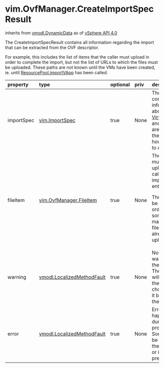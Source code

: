 vim.OvfManager.CreateImportSpecResult
=====================================
inherits from [vmodl.DynamicData](docs/vmodl.DynamicData.md)
as of [vSphere API 4.0](vim.version.md#vim.version.version5)


The CreateImportSpecResult contains all information regarding the import that can  be extracted from the OVF descriptor.  <p>  For example, this includes the list of items that the caller must upload in order  to complete the import, but not the list of URLs to which the files must be  uploaded. These paths are not known until the VMs have been created, ie. until  <a href="vim.ResourcePool.md#importVApp">ResourcePool.importVApp</a> has been  called.

| property | type | optional | priv | desc |
|:---------|:-----|:---------|:-----|:-----|
| importSpec | [vim.ImportSpec](vim.ImportSpec.md "vim.ImportSpec") | true | None | The ImportSpec contains information about which <a href="vim.VirtualMachine.md">VirtualMachine</a>s  and <a href="vim.VirtualApp.md">VirtualApp</a>s are present in the entity and  how they relate to each other. |
| fileItem | [vim.OvfManager.FileItem](vim.OvfManager.FileItem.md "vim.OvfManager.FileItem") | true | None | The files that must be uploaded by the caller as part of importing the entity.  <p>  The files must be uploaded in order, because some of them may be delta files  that patch already-uploaded files. |
| warning | [vmodl.LocalizedMethodFault](vmodl.LocalizedMethodFault.md "vmodl.LocalizedMethodFault") | true | None | Non-fatal warnings from the processing.  The ImportSpec will be valid, but the  user may choose to reject it based on these warnings. |
| error | [vmodl.LocalizedMethodFault](vmodl.LocalizedMethodFault.md "vmodl.LocalizedMethodFault") | true | None | Errors that happened during processing. Something will be wrong with the  ImportSpec, or it is not present. |


